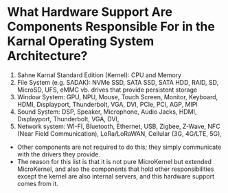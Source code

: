 # What Hardware Support Are Components Responsible For in the Karnal Operating System Architecture?
1. Sahne Karnal Standard Edition (Kernel): CPU and Memory
2. File System (e.g. SADAK): NVMe SSD, SATA SSD, SATA HDD, RAID, SD, MicroSD, UFS, eMMC vb. drives that provide persistent storage
3. Window System: GPU, NPU, Mouse, Touch Screen, Monitor, Keyboard, HDMI, Dısplayport, Thunderbolt, VGA, DVI, PCle, PCl, AGP, MIPI
4. Sound System: DSP, Speaker, Microphone, Audio Jacks, HDMI, Dısplayport, Thunderbolt, VGA, DVI,
5. Network system: Wİ-Fİ, Bluetooth, Ethernet, USB, Zigbee, Z-Wave, NFC (Near Field Communication), LoRa/LoRaWAN, Cellular (3G, 4G/LTE, 5G),

* Other components are not required to do this; they simply communicate with the drivers they provide.
* The reason for this list is that it is not pure MicroKernel but extended MicroKernel, and also the components that hold other responsibilities except the kernel are also internal servers, and this hardware support comes from it.
